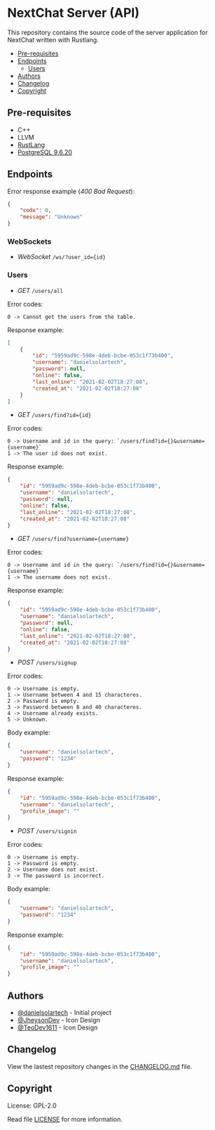 # NextChat Server (API)
This repository contains the source code of the server application for NextChat written with Rustlang.

-   [Pre-requisites](#Pre-requisites)
-   [Endpoints](#Endpoints)
    -   [Users](#Users)
-   [Authors](#Authors)
-   [Changelog](#Changelog)
-   [Copyright](#Copyright)

## Pre-requisites
-   C++
-   LLVM
-   [RustLang](https://www.rust-lang.org)
-   [PostgreSQL 9.6.20](https://www.enterprisedb.com/downloads/postgres-postgresql-downloads)

## Endpoints

Error response example (_400 Bad Request_):
```json
{
    "code": 0,
    "message": "Unknown"
}
```

### WebSockets
-   _WebSocket_ `/ws/?user_id={id}`

### Users
-   _GET_ `/users/all`

Error codes:
```
0 -> Cannot get the users from the table.
```

Response example:
```json
[
    {
        "id": "5959ad9c-598e-4deb-bcbe-053c1f73b400",
        "username": "danielsolartech",
        "password": null,
        "online": false,
        "last_online": "2021-02-02T18:27:08",
        "created_at": "2021-02-02T18:27:08"
    }
]
```

-   _GET_ `/users/find?id={id}`

Error codes:
```
0 -> Username and id in the query: `/users/find?id={}&username={username}`
1 -> The user id does not exist.
```

Response example:
```json
{
    "id": "5959ad9c-598e-4deb-bcbe-053c1f73b400",
    "username": "danielsolartech",
    "password": null,
    "online": false,
    "last_online": "2021-02-02T18:27:08",
    "created_at": "2021-02-02T18:27:08"
}
```

-   _GET_ `/users/find?username={username}`

Error codes:
```
0 -> Username and id in the query: `/users/find?id={}&username={username}`
1 -> The username does not exist.
```

Response example:
```json
{
    "id": "5959ad9c-598e-4deb-bcbe-053c1f73b400",
    "username": "danielsolartech",
    "password": null,
    "online": false,
    "last_online": "2021-02-02T18:27:08",
    "created_at": "2021-02-02T18:27:08"
}
```

-   _POST_ `/users/signup`

Error codes:
```
0 -> Username is empty.
1 -> Username between 4 and 15 characteres.
2 -> Password is empty.
3 -> Password between 8 and 40 characteres.
4 -> Username already exists.
5 -> Unknown.
```

Body example:
```json
{
    "username": "danielsolartech",
    "password": "1234"
}
```

Response example:
```json
{
    "id": "5959ad9c-598e-4deb-bcbe-053c1f73b400",
    "username": "danielsolartech",
    "profile_image": ""
}
```

-   _POST_ `/users/signin`

Error codes:
```
0 -> Username is empty.
1 -> Password is empty.
2 -> Username does not exist.
3 -> The password is incorrect.
```

Body example:
```json
{
    "username": "danielsolartech",
    "password": "1234"
}
```

Response example:
```json
{
    "id": "5959ad9c-598e-4deb-bcbe-053c1f73b400",
    "username": "danielsolartech",
    "profile_image": ""
}
```

## Authors
-   [@danielsolartech](https://github.com/danielsolartech) - Initial project
-   [@JheysonDev](https://github.com/JheysonDev) - Icon Design
-   [@TeoDev1611](https://github.com/TeoDev1611) - Icon Design

## Changelog
View the lastest repository changes in the [CHANGELOG.md](./CHANGELOG.md) file.

## Copyright
License: GPL-2.0

Read file [LICENSE](./LICENSE) for more information.
